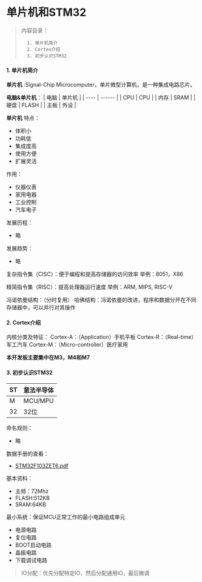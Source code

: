 <!--
 * @Date: 2024-05-27
 * @LastEditors: GoKo-Son626
 * @LastEditTime: 2024-06-22
 * @FilePath: \STM32_Study\基础篇\1.单片机和STM32.md
 * @Description: 
-->

# 单片机和STM32

> 内容目录：
> 
>       1. 单片机简介
>       2. Cortex介绍
>       3. 初步认识STM32

#### 1. 单片机简介

**单片机** :Signal-Chip Microcomputer，单片微型计算机，是一种集成电路芯片。

**电脑&单片机**：
| 电脑 | 单片机 |
| ---- | ------ |
| CPU  | CPU    |
| 内存 | SRAM   |
| 硬盘 | FLASH  |
| 主板 | 外设   |

**单片机**
特点：
- 体积小
- 功耗低
- 集成度高
- 使用方便
- 扩展灵活

作用：
- 仪器仪表
- 家用电器
- 工业控制
- 汽车电子

发展历程：
- 略

发展趋势：
- 略

复杂指令集（CISC）：便于编程和提高存储器的访问效率
举例：8051，X86

精简指令集（RISC）：提高处理器运行速度
举例：ARM, MIPS, RISC-V

冯诺依曼结构：（分时复用）
哈佛结构：冯诺依曼的改进，程序和数据分开在不同存储器中，可以并行对其操作

#### 2. Cortex介绍

内核分类及特征：
Cortex-A：（Application）手机平板
Cortex-R：（Real-time）军工汽车
Cortex-M：（Micro-controller）医疗家用

**本开发板主要集中在M3，M4和M7**

#### 3. 初步认识STM32

| ST  | 意法半导体 |
| --- | ---------- |
| M   | MCU/MPU    |
| 32  | 32位       |

命名规则：
- 略

数据手册的查看：
- [STM32F103ZET6.pdf](/参考资料/STM32F103ZET6（中文版）.pdf)

基本资料：
- 主频：72Mhz
- FLASH:512KB
- SRAM:64KB

最小系统：保证MCU正常工作的最小电路组成单元
- 电源电路
- 复位电路
- BOOT启动电路
- 晶振电路
- 下载调试电路

> IO分配：优先分配特定IO，然后分配通用IO，最后微调
